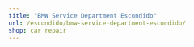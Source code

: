 ```yaml
---
title: "BMW Service Department Escondido"
url: /escondido/bmw-service-department-escondido/
shop: car repair
---
```


